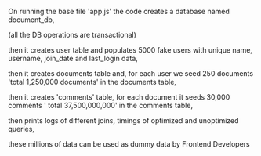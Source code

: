 On running the base file 'app.js' 
the code creates a database named document_db, 

(all the DB operations are transactional) 

then it creates user table and 
populates 5000 fake users with unique name, username,  join_date and last_login data,

then it creates documents table and,
 for each user we seed 250 documents 'total 1,250,000 documents' in the documents table,

 then it creates 'comments' table,
 for each document it seeds 30,000 comments ' total 37,500,000,000' in the comments table,

 then prints logs of
  different joins,
  timings of optimized and unoptimized queries,

 these millions of data can be used as dummy data by Frontend Developers
